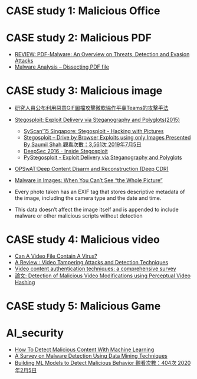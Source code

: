 


# CASE study 1: Malicious Office

# CASE study 2: Malicious PDF
- [REVIEW: PDF-Malware: An Overview on Threats, Detection and Evasion Attacks](https://arxiv.org/pdf/2107.12873.pdf)
- [Malware Analysis – Dissecting PDF file](https://github.com/filipi86/MalwareAnalysis-in-PDF)

# CASE study 3: Malicious image
- [研究人員公布利用惡意GIF圖檔攻擊微軟協作平臺Teams的攻擊手法](https://www.ithome.com.tw/news/152998)
- [Stegosploit: Exploit Delivery via Steganography and Polyglots(2015)](https://stegosploit.info/)
  - [SyScan'15 Singapore: Stegosploit - Hacking with Pictures](https://www.youtube.com/watch?v=np0mPy-EHII) 
  - [Stegosploit – Drive by Browser Exploits using only Images Presented By Saumil Shah 觀看次數：3,561次  2019年7月5日](https://www.youtube.com/watch?v=zyLxYfGlGZE)
  - [DeepSec 2016 - Inside Stegosploit](https://vimeo.com/196262819)
  - [PyStegosploit - Exploit Delivery via Steganography and Polyglots](https://github.com/Charmve/PyStegosploit)
- [OPSwAT:Deep Content Disarm and Reconstruction (Deep CDR)](https://www.opswat.com/technologies/data-sanitization)

- [Malware in Images: When You Can’t See “the Whole Picture”]()
- Every photo taken has an EXIF tag that stores descriptive metadata of the image, including the camera type and the date and time. 
- This data doesn’t affect the image itself and is appended to include malware or other malicious scripts without detection
 
# CASE study 4: Malicious video
- [Can A Video File Contain A Virus?](https://www.opswat.com/blog/can-video-file-contain-virus#reference-1)
- [A Review : Video Tampering Attacks and Detection Techniques](https://www.researchgate.net/publication/336494795_A_Review_Video_Tampering_Attacks_and_Detection_Techniques)
- [Video content authentication techniques: a comprehensive survey](https://www.researchgate.net/publication/313830033_Video_content_authentication_techniques_a_comprehensive_survey)
- [論文: Detection of Malicious Video Modifications using Perceptual Video Hashing](https://ieeexplore.ieee.org/abstract/document/9277177)

# CASE study 5: Malicious Game


# AI_security
- [How To Detect Malicious Content With Machine Learning](https://www.youtube.com/watch?v=PxIRCvGfJ80)
- [A Survey on Malware Detection Using Data Mining Techniques](https://dl.acm.org/doi/10.1145/3073559)
- [Building ML Models to Detect Malicious Behavior 觀看次數：404次  2020年2月5日](https://www.youtube.com/watch?v=nuXQFfyiFnM&t=2s)
